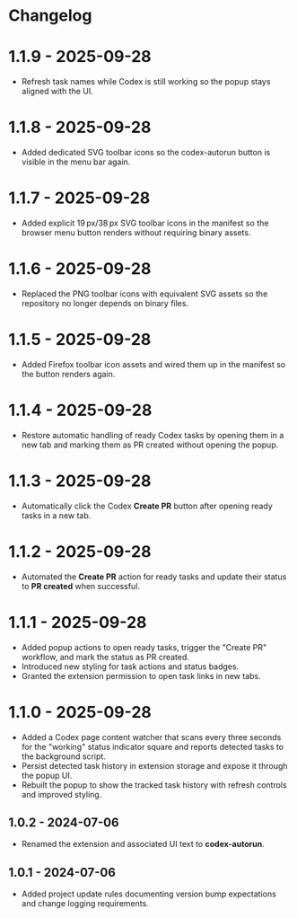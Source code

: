 # Changelog

# 1.1.9 - 2025-09-28
- Refresh task names while Codex is still working so the popup stays aligned with the UI.

# 1.1.8 - 2025-09-28
- Added dedicated SVG toolbar icons so the codex-autorun button is visible in the menu bar again.

# 1.1.7 - 2025-09-28
- Added explicit 19 px/38 px SVG toolbar icons in the manifest so the browser menu button renders without requiring binary assets.

# 1.1.6 - 2025-09-28
- Replaced the PNG toolbar icons with equivalent SVG assets so the repository no longer depends on binary files.

# 1.1.5 - 2025-09-28
- Added Firefox toolbar icon assets and wired them up in the manifest so the button renders again.

# 1.1.4 - 2025-09-28
- Restore automatic handling of ready Codex tasks by opening them in a new tab and marking them as PR created without opening the popup.

# 1.1.3 - 2025-09-28
- Automatically click the Codex **Create PR** button after opening ready tasks in a new tab.

# 1.1.2 - 2025-09-28
- Automated the **Create PR** action for ready tasks and update their status to **PR created** when successful.

# 1.1.1 - 2025-09-28
- Added popup actions to open ready tasks, trigger the "Create PR" workflow, and mark the status as PR created.
- Introduced new styling for task actions and status badges.
- Granted the extension permission to open task links in new tabs.

# 1.1.0 - 2025-09-28
- Added a Codex page content watcher that scans every three seconds for the "working" status indicator square and reports detected tasks to the background script.
- Persist detected task history in extension storage and expose it through the popup UI.
- Rebuilt the popup to show the tracked task history with refresh controls and improved styling.

## 1.0.2 - 2024-07-06
- Renamed the extension and associated UI text to **codex-autorun**.

## 1.0.1 - 2024-07-06
- Added project update rules documenting version bump expectations and change logging requirements.
